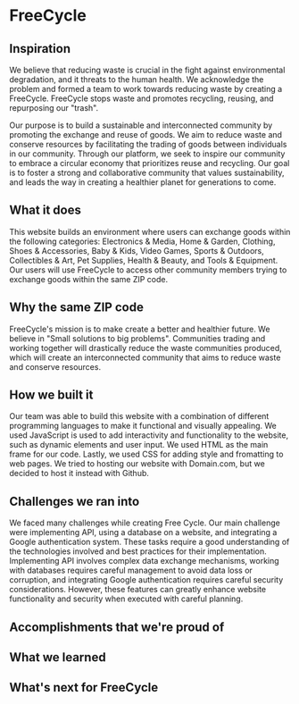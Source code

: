 # FreeCycle

## Inspiration
We believe that reducing waste is crucial in the fight against environmental degradation, and it threats to the human health. We acknowledge the problem and formed a team to work towards reducing waste by creating a FreeCycle. FreeCycle stops waste and promotes recycling, reusing, and repurposing our "trash".

Our purpose is to build a sustainable and interconnected community by promoting the exchange and reuse of goods. We aim to reduce waste and conserve resources by facilitating the trading of goods between individuals in our community. Through our platform, we seek to inspire our community to embrace a circular economy that prioritizes reuse and recycling. Our goal is to foster a strong and collaborative community that values sustainability, and leads the way in creating a healthier planet for generations to come.

## What it does
This website builds an environment where users can exchange goods within the following categories: Electronics & Media, Home & Garden, Clothing, Shoes & Accessories, Baby & Kids, Video Games, Sports & Outdoors, Collectibles & Art, Pet Supplies, Health & Beauty, and Tools & Equipment. Our users will use FreeCycle to access other community members trying to exchange goods within the same ZIP code.

## Why the same ZIP code
FreeCycle's mission is to make create a better and healthier future. We believe in "Small solutions to big problems". Communities trading and working together will drastically reduce the waste communities produced, which will create an interconnected community that aims to reduce waste and conserve resources.

## How we built it
Our team was able to build this website with a combination of different programming languages to make it functional and visually appealing. We used JavaScript is used to add interactivity and functionality to the website, such as dynamic elements and user input. We used HTML as the main frame for our code. Lastly, we used CSS for adding style and fromatting to web pages. We tried to hosting our website with Domain.com, but we decided to host it instead with Github.

## Challenges we ran into
We faced many challenges while creating Free Cycle. Our main challenge were implementing API, using a database on a website, and integrating a Google authentication system. These tasks require a good understanding of the technologies involved and best practices for their implementation. Implementing API involves complex data exchange mechanisms, working with databases requires careful management to avoid data loss or corruption, and integrating Google authentication requires careful security considerations. However, these features can greatly enhance website functionality and security when executed with careful planning.

## Accomplishments that we're proud of

## What we learned

## What's next for FreeCycle
